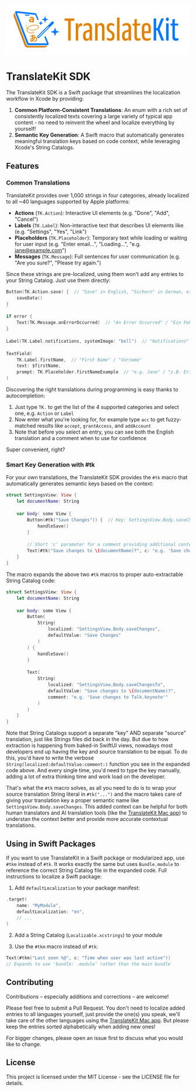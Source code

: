 ![TranslateKit SDK Logo](https://github.com/FlineDev/TranslateKit/blob/main/Logo.png?raw=true)

# TranslateKit SDK

The TranslateKit SDK is a Swift package that streamlines the localization workflow in Xcode by providing:

1. **Common Platform-Consistent Translations**: An enum with a rich set of consistently localized texts covering a large variety of typical app content - no need to reinvent the wheel and localize everything by yourself!
2. **Semantic Key Generation**: A Swift macro that automatically generates meaningful translation keys based on code context, while leveraging Xcode's String Catalogs.

## Features

### Common Translations

TranslateKit provides over 1,000 strings in four categories, already localized to all ~40 languages supported by Apple platforms:

- **Actions** (`TK.Action`): Interactive UI elements (e.g. "Done", "Add", "Cancel")
- **Labels** (`TK.Label`): Non-interactive text that describes UI elements like (e.g. "Settings", "Yes", "Link")
- **Placeholders** (`TK.Placeholder`): Temporary text while loading or waiting for user input (e.g. "Enter email…", "Loading…", "e.g. jane@example.com")
- **Messages** (`TK.Message`): Full sentences for user communication (e.g. "Are you sure?", "Please try again.")

Since these strings are pre-localized, using them won't add any entries to your String Catalog. Just use them directly:

```swift
Button(TK.Action.save) {  // "Save" in English, "Sichern" in German, etc.
    saveData()
}

if error {
    Text(TK.Message.anErrorOccurred)  // "An Error Occurred" / "Ein Fehler ist aufgetreten"
}

Label(TK.Label.notifications, systemImage: "bell")  // "Notifications" / "Benachrichtigungen"

TextField(
    TK.Label.firstName,  // "First Name" / "Vorname" 
    text: $firstName,
    prompt: TK.Placeholder.firstNameExample  // "e.g. Jane" / "z.B. Erika"  
)
```

Discovering the right translations during programming is easy thanks to autocompletion:
1. Just type `TK.` to get the list of the 4 supported categories and select one, e.g. `Action` or `Label`
2. Now enter what you're looking for, for example type `acc` to get fuzzy-matched results like `accept`, `grantAccess`, and `addAccount`
3. Note that before you select an entry, you can see both the English translation and a comment when to use for confidence

Super convenient, right?

### Smart Key Generation with #tk

For your own translations, the TranslateKit SDK provides the `#tk` macro that automatically generates semantic keys based on the context:

```swift
struct SettingsView: View {
    let documentName: String

    var body: some View {
        Button(#tk("Save Changes")) {  // Key: SettingsView.Body.saveChanges
            handleSave()
        }
        
        // Short 'c' parameter for a comment providing additional context (when needed)
        Text(#tk("Save changes to \(documentName)?", c: "e.g. 'Save changes to MyNumbers.csv'"))  
    }
}
```

The macro expands the above two `#tk` macros to proper auto-extractable String Catalog code:

```swift
struct SettingsView: View {
    let documentName: String
    
    var body: some View {
        Button(
            String(
                localized: "SettingsView.Body.saveChanges", 
                defaultValue: "Save Changes"
            )
        ) {
            handleSave()
        }
        
        Text(
            String(
                localized: "SettingsView.Body.saveChangesTo",
                defaultValue: "Save changes to \(documentName)?",
                comment: "e.g. 'Save changes to Talk.keynote'"
            )
        )
    }
}
```

Note that String Catalogs support a separate "key" AND separate "source" translation, just like Strings files did back in the day. But due to how extraction is happening from baked-in SwiftUI views, nowadays most developers end up having the key and source translation to be equal. To do this, you'd have to write the verbose `String(localized:defaultValue:comment:)` function you see in the expanded code above. And every single time, you'd need to type the key manually, adding a lot of extra thinking time and work load on the developer.

That's what the `#tk` macro solves, as all you need to do is to wrap your source translation String literal in `#tk("...")` and the macro takes care of giving your translation key a proper semantic name like `SettingsView.Body.saveChanges`. This added context can be helpful for both human translators and AI translation tools (like the [TranslateKit Mac app](https://translatekit.app)) to understan the context better and provide more accurate contextual translations.

## Using in Swift Packages

If you want to use TranslateKit in a Swift package or modularized app, use `#tkm` instead of `#tk`. It works exactly the same but uses `Bundle.module` to reference the correct String Catalog file in the expanded code. Full instructions to localize a Swift package:

1. Add `defaultLocalization` to your package manifest:
```swift
.target(
    name: "MyModule",
    defaultLocalization: "en",
    // ...
)
```

2. Add a String Catalog (`Localizable.xcstrings`) to your module

3. Use the `#tkm` macro instead of `#tk`:
```swift
Text(#tkm("Last seen %@", c: "Time when user was last active"))
// Expands to use 'bundle: .module' rather than the main bundle
```

## Contributing

Contributions – especially additions and corrections – are welcome!

Please feel free to submit a Pull Request. You don't need to localize added entries to all languages yourself, just provide the one(s) you speak, we'll take care of the other languages using the [TranslateKit Mac app](https://translatekit.app). But please keep the entries sorted alphabetically when adding new ones!

For bigger changes, please open an issue first to discuss what you would like to change.

## License

This project is licensed under the MIT License - see the LICENSE file for details.
